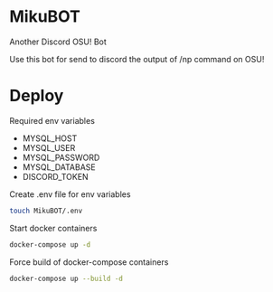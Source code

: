 # MikuBOT
Another Discord OSU! Bot

Use this bot for send to discord the output of /np command on OSU!

# Deploy
Required env variables

- MYSQL_HOST
- MYSQL_USER
- MYSQL_PASSWORD
- MYSQL_DATABASE
- DISCORD_TOKEN

Create .env file for env variables
```sh
touch MikuBOT/.env
```
Start docker containers
```sh
docker-compose up -d
```
Force build of docker-compose containers
```sh
docker-compose up --build -d
```